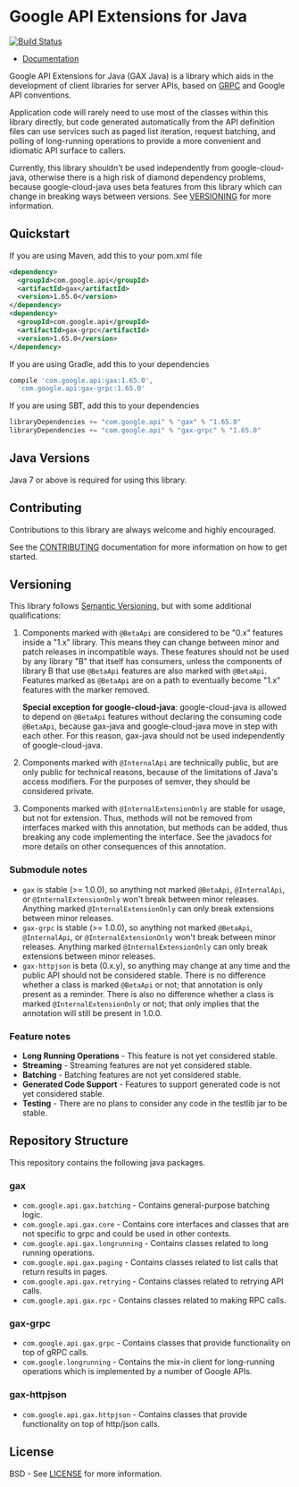Google API Extensions for Java
==============================

[![Build Status](https://travis-ci.org/googleapis/gax-java.svg?branch=master)](https://travis-ci.org/googleapis/gax-java)

- [Documentation](https://googleapis.dev/java/gax/latest/)

Google API Extensions for Java (GAX Java) is a library which aids in the
development of client libraries for server APIs, based on [GRPC](http://grpc.io)
and Google API conventions.

Application code will rarely need to use most of the classes within this
library directly, but code generated automatically from the API definition
files can use services such as paged list iteration, request batching, and
polling of long-running operations to provide a more convenient and idiomatic
API surface to callers.

Currently, this library shouldn't be used independently from google-cloud-java, otherwise there is
a high risk of diamond dependency problems, because google-cloud-java uses beta features from this
library which can change in breaking ways between versions. See [VERSIONING](#versioning) for
more information.

Quickstart
----------

[//]: # ({x-version-update-start:gax:released})
If you are using Maven, add this to your pom.xml file
```xml
<dependency>
  <groupId>com.google.api</groupId>
  <artifactId>gax</artifactId>
  <version>1.65.0</version>
</dependency>
<dependency>
  <groupId>com.google.api</groupId>
  <artifactId>gax-grpc</artifactId>
  <version>1.65.0</version>
</dependency>
```

If you are using Gradle, add this to your dependencies

```Groovy
compile 'com.google.api:gax:1.65.0',
  'com.google.api:gax-grpc:1.65.0'
```

If you are using SBT, add this to your dependencies

```Scala
libraryDependencies += "com.google.api" % "gax" % "1.65.0"
libraryDependencies += "com.google.api" % "gax-grpc" % "1.65.0"
```
[//]: # ({x-version-update-end})

Java Versions
-------------

Java 7 or above is required for using this library.

Contributing
------------

Contributions to this library are always welcome and highly encouraged.

See the [CONTRIBUTING] documentation for more information on how to get started.

Versioning
----------

This library follows [Semantic Versioning](http://semver.org/), but with some
additional qualifications:

1. Components marked with `@BetaApi` are considered to be "0.x" features inside
   a "1.x" library. This means they can change between minor and patch releases
   in incompatible ways. These features should not be used by any library "B"
   that itself has consumers, unless the components of library B that use
   `@BetaApi` features are also marked with `@BetaApi`. Features marked as
   `@BetaApi` are on a path to eventually become "1.x" features with the marker
   removed.

   **Special exception for google-cloud-java**: google-cloud-java is
   allowed to depend on `@BetaApi` features without declaring the consuming
   code `@BetaApi`, because gax-java and google-cloud-java move in step
   with each other. For this reason, gax-java should not be used
   independently of google-cloud-java.

1. Components marked with `@InternalApi` are technically public, but are only
   public for technical reasons, because of the limitations of Java's access
   modifiers. For the purposes of semver, they should be considered private.

1. Components marked with `@InternalExtensionOnly` are stable for usage, but
   not for extension. Thus, methods will not be removed from interfaces marked
   with this annotation, but methods can be added, thus breaking any
   code implementing the interface. See the javadocs for more details on other
   consequences of this annotation.

### Submodule notes

- `gax` is stable (>= 1.0.0), so anything not marked `@BetaApi`, `@InternalApi`,
or `@InternalExtensionOnly` won't break between minor releases. Anything marked
`@InternalExtensionOnly` can only break extensions between minor releases.
- `gax-grpc` is stable (>= 1.0.0), so anything not marked `@BetaApi`, `@InternalApi`,
or `@InternalExtensionOnly` won't break between minor releases. Anything marked
`@InternalExtensionOnly` can only break extensions between minor releases.
- `gax-httpjson` is beta (0.x.y), so anything may change at any time and the public
API should not be considered stable. There is no difference whether a class is
marked `@BetaApi` or not; that annotation is only present as a reminder. There is
also no difference whether a class is marked `@InternalExtensionOnly` or not; that
only implies that the annotation will still be present in 1.0.0.

### Feature notes

- **Long Running Operations** - This feature is not yet considered stable.
- **Streaming** - Streaming features are not yet considered stable.
- **Batching** - Batching features are not yet considered stable.
- **Generated Code Support** - Features to support generated code is not yet
  considered stable.
- **Testing** - There are no plans to consider any code in the testlib jar to be stable.

Repository Structure
--------------------

This repository contains the following java packages.

### gax

- `com.google.api.gax.batching` - Contains general-purpose batching logic.
- `com.google.api.gax.core` - Contains core interfaces and classes that are not
  specific to grpc and could be used in other contexts.
- `com.google.api.gax.longrunning` - Contains classes related to long running
  operations.
- `com.google.api.gax.paging` - Contains classes related to list calls that return
  results in pages.
- `com.google.api.gax.retrying` - Contains classes related to retrying API calls.
- `com.google.api.gax.rpc` - Contains classes related to making RPC calls.

### gax-grpc

- `com.google.api.gax.grpc` - Contains classes that provide functionality on top
  of gRPC calls.
- `com.google.longrunning` - Contains the mix-in client for long-running operations
  which is implemented by a number of Google APIs.

### gax-httpjson

- `com.google.api.gax.httpjson` - Contains classes that provide functionality on
  top of http/json calls.

License
-------

BSD - See [LICENSE] for more information.

[CONTRIBUTING]:https://github.com/googleapis/gax-java/blob/master/CONTRIBUTING.md
[LICENSE]: https://github.com/googleapis/gax-java/blob/master/LICENSE


